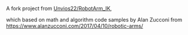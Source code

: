 A fork project from [Unvios22/RobotArm_IK](https://github.com/Unvios22/RobotArm_IK),

which based on math and algorithm code samples by Alan Zucconi from https://www.alanzucconi.com/2017/04/10/robotic-arms/
